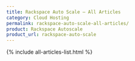 ```yaml
---
title: Rackspace Auto Scale – All Articles
category: Cloud Hosting
permalink: rackspace-auto-scale-all-articles/
product: Rackspace Autoscale
product_url: rackspace-auto-scale
---
```


{% include all-articles-list.html %}
